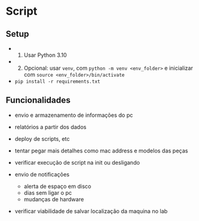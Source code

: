 # Script

## Setup
- 1. Usar Python 3.10
- 2. Opcional: usar `venv`, com `python -m venv <env_folder>` e inicializar com `source <env_folder>/bin/activate`
- `pip install -r requirements.txt`


## Funcionalidades
- envio e armazenamento de informações do pc
- relatórios a partir dos dados
- deploy de scripts, etc
- tentar pegar mais detalhes como mac address e modelos das peças
- verificar execução de script na init ou desligando
- envio de notificações
   - alerta de espaço em disco
   - dias sem ligar o pc
   - mudanças de hardware

- verificar viabilidade de salvar localização da maquina no lab